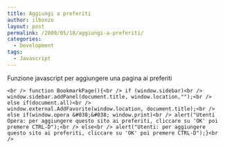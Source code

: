 ```yaml
---
title: Aggiungi a preferiti
author: ilbonzo
layout: post
permalink: /2009/05/18/aggiungi-a-preferiti/
categories:
  - Development
tags:
  - Javascript
---
```

Funzione javascript per aggiungere una pagina ai preferiti

`<br />
function BookmarkPage(){<br />
if (window.sidebar)<br />
window.sidebar.addPanel(document.title, window.location,"");<br />
else if(document.all)<br />
window.external.AddFavorite(window.location, document.title);<br />
else if(window.opera &#038;&#038; window.print)<br />
alert("Utenti Opera: per aggiungere questo sito ai preferiti, cliccare su 'OK' poi premere CTRL-D");<br />
else<br />
alert("Utenti: per aggiungere questo sito ai preferiti, cliccare su 'OK' poi premere CTRL-D");}<br />
`

<div class='kindleWidget kindleLight' >
  
</div>

